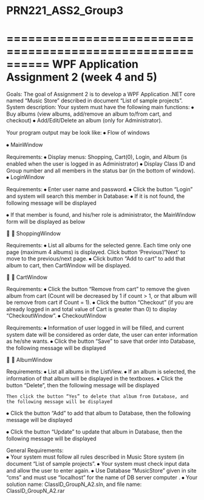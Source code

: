 # PRN221_ASS2_Group3

==========================================================
WPF Application
Assignment 2 (week 4 and 5)
=====================================================================================
Goals:
The goal of Assignment 2 is to develop a WPF Application .NET core named “Music Store” described in document “List of sample projects”.  
System description:
Your system must have the following main functions:
⦁	Buy albums (view albums, add/remove an album to/from cart, and checkout)
⦁	Add/Edit/Delete an album (only for Administrator).

Your program output may be look like:
⦁	Flow of windows









⦁	MainWindow

 
Requirements: 
⦁	Display menus: Shopping, Cart(0), Login, and Album (is enabled when the user is logged in as Administrator)
⦁	Display Class ID and Group number and all members in the status bar (in the bottom of window).
⦁	LoginWindow

 
Requirements:
⦁	Enter user name and password.
⦁	Click  the button “Login” and system will search this member in Database:
⦁	 If it is not found, the following message will be displayed
 

⦁	If that member is found, and his/her role is administrator, the MainWindow form will be displayed as below
 

⦁	ShoppingWindow
 
Requirements: 
⦁	List all albums for the selected genre. Each time only one page (maximum 4 albums) is displayed. Click button ‘Previous’/’Next’ to move to the previous/next page.
⦁	Click button “Add to cart” to add that album to cart, then CartWindow will be displayed.





⦁	CartWindow

 

Requirements: 
⦁	Click the button “Remove from cart” to remove the given album from cart (Count will be decreased by 1 if count > 1, or that album will be remove from cart if Count = 1).
⦁	Click the button “Checkout” (if you are already logged in and total value of Cart is greater than 0) to display “CheckoutWindow”.
⦁	CheckoutWindow 
 
Requirements: 
⦁	Information of user logged in will be filled, and current system date will be considered as order date, the user can enter information as he/she wants.
⦁	Click the button “Save” to save that order into Database, the following message will be displayed
 

⦁	AlbumWindow
 
Requirements: 
⦁	List all albums in the ListView.
⦁	If an album is selected, the information of that album will be displayed in the textboxes.
⦁	Click the button “Delete”, then the following message will be displayed
 
	Then click the button “Yes” to delete that album from Database, and the following message will be displayed
 
⦁	Click the button “Add” to add that album to Database, then the following message will be displayed
 
⦁	Click the button “Update” to update that album in Database, then the following message will be displayed
 

General Requirements:	
⦁	Your system must follow all rules described in Music Store system (in document “List of sample projects”.
⦁	Your system must check input data and allow the user to enter again.
⦁	Use Database “MusicStore” given in site “cms” and must use “localhost” for the name of DB server computer .
⦁	Your solution name: ClassID_GroupN_A2.sln, and file name: ClassID_GroupN_A2.rar
